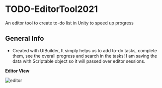 # TODO-EditorTool2021
 An editor tool to create to-do list in Unity to speed up progress

 ## General Info

 - Created with UIBuilder, It simply helps us to add to-do tasks, complete them, see the overall progress and search in the tasks! I am saving the data with Scriptable object so it will passed over editor sessions.

 **Editor View**

 ![editor](https://i.ibb.co/V2JhvTY/safa-simple-todo.gif)
